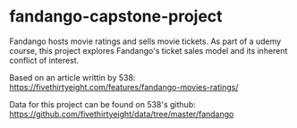 # fandango-capstone-project

Fandango hosts movie ratings and sells movie tickets.
As part of a udemy course, this project explores Fandango's ticket sales model and its inherent conflict of interest. 

Based on an article writtin by 538: https://fivethirtyeight.com/features/fandango-movies-ratings/

Data for this project can be found on 538's github: https://github.com/fivethirtyeight/data/tree/master/fandango
